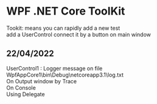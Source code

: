 ﻿# WPF .NET Core ToolKit
Tookit: means you can rapidly add a new test  
add a UserControl connect it by a button on main window  

## 22/04/2022
UserControl1 : Logger message on file  
WpfAppCore1\bin\Debug\netcoreapp3.1\log.txt  
On Output window by Trace  
On Console  
Using Delegate  
